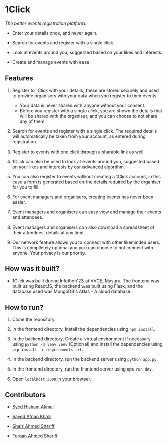 # 1Click

*The better events registration platform.*

- Enter your details once, and never again.

- Search for events and register with a single click.

- Look at events around you, suggested based on your likes and interests.

- Create and manage events with ease.

## Features

1. Register to 1Click with your details, these are stored securely and used to provide organisers with your data when you register to their events.

    - Your data is never shared with anyone without your consent.
    - Before you register with a single click, you are shown the details that will be shared with the organiser, and you can choose to not share any of them.

2. Search for events and register with a single click. The required details will automatically be taken from your account, as entered during registration.

3. Register to events with one click through a sharable link as well.

4. 1Click can also be used to look at events around you, suggested based on your likes and interests by our advanced algorithm.

5. You can also register to events without creating a 1Click account, in this case a form is generated based on the details required by the organiser for you to fill.

6. For event managers and organisers, creating events has never been easier.

7. Event managers and organisers can easy view and manage their events and attendees.

8. Event managers and organisers can also download a spreadsheet of their attendees' details at any time.

9. Our network feature allows you to connect with other likeminded users. This is complletely optional and you can choose to not connect with anyone. Your privacy is our priority.

## How was it built?

- 1Click was built during Infothon'23 at VVCE, Mysuru. The frontend was built using ReactJS, the backend was built using Flask, and the database used was MongoDB's Atlas - A cloud database.

## How to run?

1. Clone the repository.

2. In the frontend directory, Install the dependencies using `npm install`.

3. In the backend directory, Create a virtual environment if necessary using `python -m venv venv` (Optional) and install the dependencies using `pip install -r requirements.txt`.

4. In the backend directory, run the backend server using `python app.py`.

5. In the frontend directory, run the frontend server using `npm run dev`.

6. Open `localhost:3000` in your browser.

## Contributors

- [Syed Hisham Akmal](https://hisham-akmal.netlify.app)

- [Sayed Afnan Khazi](https://safnank.netlify.app/)

- [Shaiz Ahmed Shariff](mailto:shaizahmed.shariff5@gmail.com)

- [Furqan Ahmed Shariff](mailto:furqan.s1410@gmail.com)
